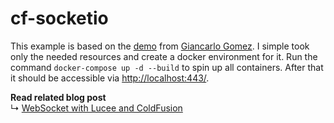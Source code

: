 # cf-socketio

This example is based on the [demo](https://github.com/GiancarloGomez/ColdFusion-Realtime-With-WebSockets-Demo-Code) from [Giancarlo Gomez](https://github.com/GiancarloGomez).
I simple took only the needed resources and create a docker environment for it.
Run the command `docker-compose up -d --build` to spin up all containers.
After that it should be accessible via <http://localhost:443/>.

**Read related blog post** <br>
↳ [WebSocket with Lucee and ColdFusion](https://blog.rabu.me/websocket-with-lucee-and-coldfusion/)
